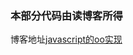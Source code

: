 ### 本部分代码由读博客所得
博客地址[javascript的oo实现](http://purplebamboo.github.io/2014/07/13/javascript-oo-class/)